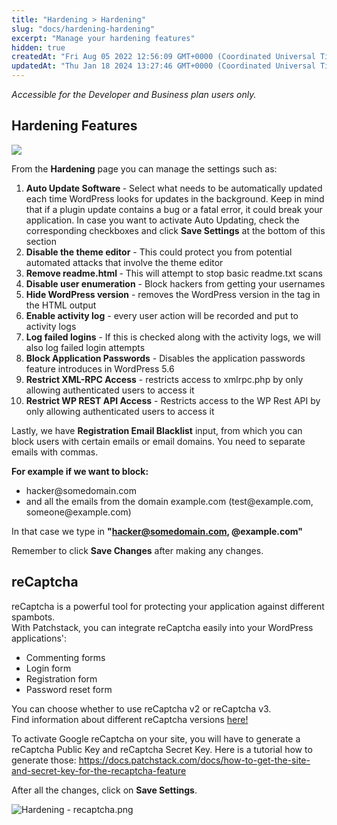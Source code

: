 ```yaml
---
title: "Hardening > Hardening"
slug: "docs/hardening-hardening"
excerpt: "Manage your hardening features"
hidden: true
createdAt: "Fri Aug 05 2022 12:56:09 GMT+0000 (Coordinated Universal Time)"
updatedAt: "Thu Jan 18 2024 13:27:46 GMT+0000 (Coordinated Universal Time)"
---
```

_Accessible for the Developer and Business plan users only._

## Hardening Features

![](@images/dd27832-patchstack-hardening-hardening.png)

From the **Hardening** page you can manage the settings such as:

<ol>
<li>
<b> Auto Update Software </b> - Select what needs to be automatically updated each time WordPress looks for updates in the background. Keep in mind that if a plugin update contains a bug or a fatal error, it could break your application. In case you want to activate Auto Updating, check the corresponding checkboxes and click <b>Save Settings</b> at the bottom of this section</li>
<li><b>Disable the theme editor</b> - This could protect you from potential automated attacks that involve the theme editor</li>
<li><b>Remove readme.html </b>- This will attempt to stop basic readme.txt scans</li>
<li><b>Disable user enumeration</b> - Block hackers from getting your usernames</li>
<li><b>Hide WordPress version</b> - removes the WordPress version in the <meta> tag in the HTML output</li>
<li><b>Enable activity log</b> - every user action will be recorded and put to activity logs</li>
<li><b>Log failed logins</b> - If this is checked along with the activity logs, we will also log failed login attempts</li>
<li><b>Block Application Passwords</b> - Disables the application passwords feature introduces in WordPress 5.6</li>
<li><b>Restrict XML-RPC Access</b> - restricts access to xmlrpc.php by only allowing authenticated users to access it</li>
<li><b>Restrict WP REST API Access</b> - Restricts access to the WP Rest API by only allowing authenticated users to access it</lI>
</ol>

Lastly, we have **Registration Email Blacklist** input, from which you can block users with certain emails or email domains. You need to separate emails with commas.

**For example if we want to block:**

<ul><li>
hacker@somedomain.com 
</li>
<li>and all the emails from the domain example.com (test@example.com, someone@example.com)</li></ul>

In that case we type in <b>"[hacker@somedomain.com](mailto:hacker@somedomain.com), @example.com"</b>

Remember to click **Save Changes** after making any changes.

## reCaptcha

reCaptcha is a powerful tool for protecting your application against different spambots.  
With Patchstack, you can integrate reCaptcha easily into your WordPress applications':

<ul><li>Commenting forms</li>
<li>Login form</li>
<li>Registration form</li>
<li>Password reset form</li></ul>

You can choose whether to use reCaptcha v2 or reCaptcha v3.  
Find information about different reCaptcha versions <a href="https://developers.google.com/recaptcha/docs/versions" target="_blank">here!</a>

To activate Google reCaptcha on your site, you will have to generate a reCaptcha Public Key and reCaptcha Secret Key. Here is a tutorial how to generate those: <a href="https://docs.patchstack.com/docs/how-to-get-the-site-and-secret-key-for-the-recaptcha-feature" target="_blank">https://docs.patchstack.com/docs/how-to-get-the-site-and-secret-key-for-the-recaptcha-feature</a>

After all the changes, click on **Save Settings**.

![](@images/06d7d08-Hardening_-_recaptcha.png "Hardening - recaptcha.png")
